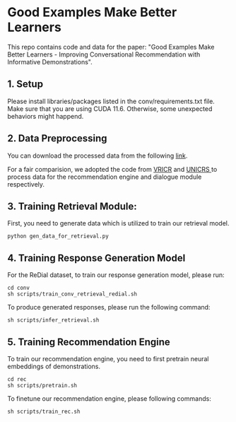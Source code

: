 # Good Examples Make Better Learners

This repo contains code and data for the paper: "Good Examples Make Better Learners - Improving Conversational Recommendation with Informative Demonstrations".

## 1. Setup

Please install libraries/packages listed in the conv/requirements.txt file. Make sure that you are using CUDA 11.6. Otherwise, some unexpected behaviors might happend.

## 2. Data Preprocessing

You can download the processed data from the following <a href = 'https://drive.google.com/drive/folders/1kEOn-lDQ9L5NgBhohg4Upwo9Kr4T01a6?usp=share_link'>link</a>.

For a fair comparision, we adopted the code from <a href='https://github.com/zxd-octopus/VRICR/tree/master'>VRICR</a> and <a href = 'https://github.com/wxl1999/UniCRS/tree/main'>UNICRS </a> to process data for the recommendation engine and dialogue module respectively. 

## 3. Training Retrieval Module:

First, you need to generate data which is utilized to train our retrieval model.
```
python gen_data_for_retrieval.py
```

## 4. Training Response Generation Model

For the ReDial dataset, to train our response generation model, please run:

```
cd conv
sh scripts/train_conv_retrieval_redial.sh
```

To produce generated responses, please run the following command:

```
sh scripts/infer_retrieval.sh
```

## 5. Training Recommendation Engine

To train our recommendation engine, you need to first pretrain neural embeddings of demonstrations. 

```
cd rec
sh scripts/pretrain.sh
```

To finetune our recommendation engine, please following commands:

```
sh scripts/train_rec.sh
```




